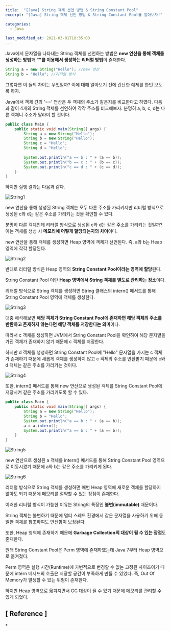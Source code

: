 ```yaml
---
title:  "[Java] String 객체 선언 방법 & String Constant Pool"
excerpt: "[Java] String 객체 선언 방법 & String Constant Pool를 알아보자!"

categories:
  - Java
  
last_modified_at: 2021-03-01T18:35:00
---
```


Java에서 문자열을 나타내는 String 객체를 선언하는 방법은 **new 연산을 통해 객체를 생성하는 방법**과 **""를 이용해서 생성하는 리터럴 방법**이 존재한다.  

```java
String a = new String("Hello"); //new 연산
String b = "Hello"; //리터럴 방식
```

그렇다면 이 둘의 차이는 무엇일까? 이에 대해 알아보기 전에 간단한 예제를 한번 보도록 하자.  

Java에서 객체 간의 '==' 연산은 두 객체의 주소가 같은지를 비교한다고 하였다. 다음과 같이 4개의 String 객체를 선언하여 각각 주소를 비교해보자. 분명히 a, b, c, d는 다른 객체니 주소가 달라야 할 것이다.  

```java
public class Main {
	public static void main(String[] args) {
		String a = new String("Hello");
		String b = new String("Hello");
		String c = "Hello";
		String d = "Hello";
		
		System.out.println("a == b : " + (a == b));
		System.out.println("b == c : " + (b == c));
		System.out.println("c == d : " + (c == d));
	}
}
```

하지만 실행 결과는 다음과 같다.  

![String1](https://user-images.githubusercontent.com/53072057/109451383-a65e2880-7a90-11eb-9237-688a36c507f3.JPG)  

new 연산을 통해 생성된 String 객체는 모두 다른 주소를 가리키지만 리터럴 방식으로 생성된 c와 d는 같은 주소를 가리키는 것을 확인할 수 있다.  

분명히 다른 객체인데 리터럴 방식으로 생성된 c와 d는 같은 주소를 가리키는 것일까? 이는 객체를 생성 시 **메모리에 어떻게 할당되는지의 차이**이다.  

new 연산을 통해 객체를 생성하면 Heap 영역에 객체가 선언된다. 즉, a와 b는 Heap 영역에 각각 할당된다.  

![String2](https://user-images.githubusercontent.com/53072057/109451386-a78f5580-7a90-11eb-8748-b9c38093fae1.JPG)  

반대로 리터럴 방식은 Heap 영역의 **String Constant Pool이라는 영역에 할당**된다.  

String Constant Pool 이란 **Heap 영역에서 String 객체를 별도로 관리하는 장소**이다.  

리터럴 방식으로 String 객체를 생성하면 String 클래스의 intern() 메서드를 통해 String Constant Pool 영역에 객체를 생성한다.  

![String3](https://user-images.githubusercontent.com/53072057/109451387-a827ec00-7a90-11eb-8155-9812102c6113.JPG)  

대충 해석해보면 **해당 객체가 String Constant Pool에 존재하면 해당 객체의 주소를 반환하고 존재하지 않는다면 해당 객체를 저장한다는 의미**이다.  

따라서 c 객체를 생성하면 JVM에서 String Constant Pool을 확인하여 해당 문자열을 가진 객체가 존재하지 않기 때문에 c 객체를 저장한다.  

하지만 d 객체를 생성하면 String Constant Pool에 "Hello" 문자열을 가지는 c 객체가 존재하기 때문에 새롭게 객체를 생성하지 않고 c 객체의 주소를 반환받기 때문에 c와 d 객체는 같은 주소를 가리키는 것이다.  

![String4](https://user-images.githubusercontent.com/53072057/109451389-a8c08280-7a90-11eb-831e-942ed5125061.JPG)  

또한, intern() 메서드를 통해 new 연산으로 생성된 객체를 String Constant Pool에 저장시켜 같은 주소를 가리키도록 할 수 있다.  

```java
public class Main {
	public static void main(String[] args) {
		String a = new String("Hello");
		String b = "Hello";
		System.out.println("a == b : " + (a == b));
		a = a.intern();
		System.out.println("a == b : " + (a == b));
	}
}
```

![String5](https://user-images.githubusercontent.com/53072057/109451390-a8c08280-7a90-11eb-8b24-8c208a6ca744.JPG)  

new 연산으로 생성된 a 객체를 intern() 메서드를 통해 String Constant Pool 영역으로 이동시켰기 때문에 a와 b는 같은 주소를 가리키게 된다.  

![String6](https://user-images.githubusercontent.com/53072057/109451391-a9591900-7a90-11eb-9079-abcce1610dae.JPG)  

리터럴 방식으로 String 객체를 생성하면 매번 Heap 영역에 새로운 객체를 할당하지 않아도 되기 때문에 메모리를 절약할 수 있는 장점이 존재한다.   

이러한 리터럴 방식이 가능한 이유는 String의 특징인 **불변(immutable)** 때문이다.  

String 객체는 불변하기 때문에 멀티 스레드 환경에서 같은 문자열을 사용하기 위해 동일한 객체를 참조하여도 안전함이 보장된다.  

또한, Heap 영역에 존재하기 때문에 **Garbage Collection의 대상이 될 수 있는 장점**도 존재한다.  

원래 String Constant Pool은 Perm 영역에 존재하였는데 Java 7부터 Heap 영역으로 옮겨졌다.  

Perm 영역은 실행 시간(Runtime)에 가변적으로 변경할 수 없는 고정된 사이즈이기 때문에 intern 메서드의 호출은 저장할 공간이 부족하게 만들 수 있었다. 즉, Out Of Memory가 발생할 수 있는 위험이 존재한다.  

하지만 Heap 영역으로 옮겨지면서 GC 대상이 될 수 있기 때문에 메모리를 관리할 수 있게 되었다.  


<h2>[ Reference ]</h2>  
* <https://madplay.github.io/post/java-string-literal-vs-string-object>  